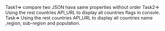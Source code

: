 Task1=> compare two JSON hava same properties without order
Task2=> Using the rest countries API_URL to display all countries flags in console.
Task=> Using the rest countries API_URL to display all countries name ,region, sub-region and population.